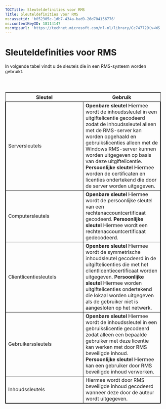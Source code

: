 ```yaml
---
TOCTitle: Sleuteldefinities voor RMS
Title: Sleuteldefinities voor RMS
ms:assetid: 'b052305c-1db7-434a-bad9-26d704156776'
ms:contentKeyID: 18114147
ms:mtpsurl: 'https://technet.microsoft.com/nl-nl/library/Cc747729(v=WS.10)'
---
```


Sleuteldefinities voor RMS
==========================

In volgende tabel vindt u de sleutels die in een RMS-systeem worden gebruikt.

###  

 
<table style="border:1px solid black;">
<colgroup>
<col width="50%" />
<col width="50%" />
</colgroup>
<thead>
<tr class="header">
<th>Sleutel</th>
<th>Gebruik</th>
</tr>
</thead>
<tbody>
<tr class="odd">
<td style="border:1px solid black;">Serversleutels</td>
<td style="border:1px solid black;"><strong>Openbare sleutel</strong>
Hiermee wordt de inhoudssleutel in een uitgiftelicentie gecodeerd zodat de inhoudssleutel alleen met de RMS-server kan worden opgehaald en gebruikslicenties alleen met de Windows RMS-server kunnen worden uitgegeven op basis van deze uitgiftelicentie.
<strong>Persoonlijke sleutel</strong>
Hiermee worden de certificaten en licenties ondertekend die door de server worden uitgegeven.</td>
</tr>
<tr class="even">
<td style="border:1px solid black;">Computersleutels</td>
<td style="border:1px solid black;"><strong>Openbare sleutel</strong>
Hiermee wordt de persoonlijke sleutel van een rechtenaccountcertificaat gecodeerd.
<strong>Persoonlijke sleutel</strong>
Hiermee wordt een rechtenaccountcertificaat gedecodeerd.</td>
</tr>
<tr class="odd">
<td style="border:1px solid black;">Clientlicentiesleutels</td>
<td style="border:1px solid black;"><strong>Openbare sleutel</strong>
Hiermee wordt de symmetrische inhoudsleutel gecodeerd in de uitgiftelicenties die met het clientlicentiecertificaat worden uitgegeven.
<strong>Persoonlijke sleutel</strong>
Hiermee worden uitgiftelicenties ondertekend die lokaal worden uitgegeven als de gebruiker niet is aangesloten op het netwerk.</td>
</tr>
<tr class="even">
<td style="border:1px solid black;">Gebruikerssleutels</td>
<td style="border:1px solid black;"><strong>Openbare sleutel</strong>
Hiermee wordt de inhoudssleutel in een gebruikslicentie gecodeerd zodat alleen een bepaalde gebruiker met deze licentie kan werken met door RMS beveiligde inhoud.
<strong>Persoonlijke sleutel</strong>
Hiermee kan een gebruiker door RMS beveiligde inhoud verwerken.</td>
</tr>
<tr class="odd">
<td style="border:1px solid black;">Inhoudssleutels</td>
<td style="border:1px solid black;">Hiermee wordt door RMS beveiligde inhoud gecodeerd wanneer deze door de auteur wordt uitgegeven.</td>
</tr>
</tbody>
</table>
